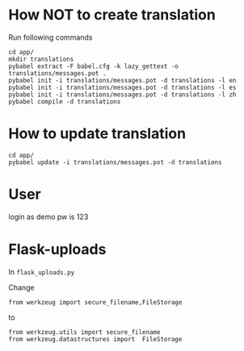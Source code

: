 
# How **NOT** to create translation
Run following commands
```
cd app/
mkdir translations
pybabel extract -F babel.cfg -k lazy_gettext -o translations/messages.pot .
pybabel init -i translations/messages.pot -d translations -l en
pybabel init -i translations/messages.pot -d translations -l es
pybabel init -i translations/messages.pot -d translations -l zh
pybabel compile -d translations
```

# How to update translation
```
cd app/
pybabel update -i translations/messages.pot -d translations
```

# User
login as demo
pw is 123

# Flask-uploads

In ```flask_uploads.py```

Change
```
from werkzeug import secure_filename,FileStorage
```
to
```
from werkzeug.utils import secure_filename
from werkzeug.datastructures import  FileStorage
```
